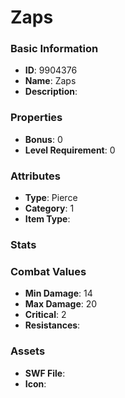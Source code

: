 # Zaps



### Basic Information

- **ID**: 9904376
- **Name**: Zaps
- **Description**: 

### Properties

- **Bonus**: 0
- **Level Requirement**: 0

### Attributes

- **Type**: Pierce
- **Category**: 1
- **Item Type**: 

### Stats


### Combat Values

- **Min Damage**: 14
- **Max Damage**: 20
- **Critical**: 2
- **Resistances**: 

### Assets

- **SWF File**: 
- **Icon**: 

